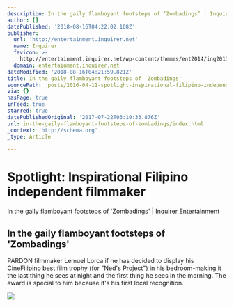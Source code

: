 ```yaml
---
description: In the gaily flamboyant footsteps of ‘Zombadings’ | Inquirer Entertainment
author: []
datePublished: '2018-08-16T04:22:02.108Z'
publisher:
  url: 'http://entertainment.inquirer.net'
  name: Inquirer
  favicon: >-
    http://entertainment.inquirer.net/wp-content/themes/ent2014/inq2013/favicon.ico
  domain: entertainment.inquirer.net
dateModified: '2018-08-16T04:21:59.821Z'
title: In the gaily flamboyant footsteps of 'Zombadings'
sourcePath: _posts/2016-04-11-spotlight-inspirational-filipino-independent-filmmaker.md
via: {}
hasPage: true
inFeed: true
starred: true
datePublishedOriginal: '2017-07-22T03:19:33.876Z'
url: in-the-gaily-flamboyant-footsteps-of-zombadings/index.html
_context: 'http://schema.org'
_type: Article

---
```

# Spotlight: Inspirational Filipino independent filmmaker

In the gaily flamboyant footsteps of 'Zombadings' | Inquirer Entertainment

<article style=""><h1>In the gaily flamboyant footsteps of 'Zombadings'</h1><p>PARDON filmmaker Lemuel Lorca if he has decided to display his CineFilipino best film trophy (for "Ned's Project") in his bedroom-making it the last thing he sees at night and the first thing he sees in the morning. The award is special to him because it's his first local recognition.</p><img src="http://entertainment.inquirer.net/files/2016/04/t0410lem-lorca-e1460296591169-600x438.jpg" /></article>